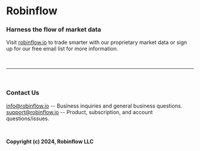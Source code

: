 # Robinflow

### Harness the flow of market data

Visit [robinflow.io](https://robinflow.io/) to trade smarter with our proprietary market data or sign up for our free email list for more information. 

<br>

---

<br>

### Contact Us

info@robinflow.io -- Business inquiries and general business questions.<br>
support@robinflow.io -- Product, subscription, and account questions/issues.<br>

<br>

**Copyright (c) 2024, Robinflow LLC**
